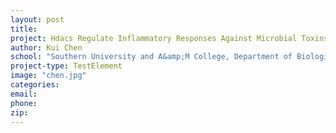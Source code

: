 ```yaml
---
layout: post
title:
project: Hdacs Regulate Inflammatory Responses Against Microbial Toxins &amp; Cse Exposure
author: Kui Chen
school: "Southern University and A&amp;M College, Department of Biological Science"
project-type: TestElement
image: "chen.jpg"
categories:
email:
phone:
zip:
---
```

